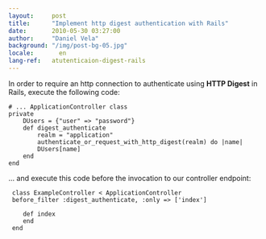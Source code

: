 ```yaml
---
layout:     post
title:      "Implement http digest authentication with Rails"
date:       2010-05-30 03:27:00
author:     "Daniel Vela"
background: "/img/post-bg-05.jpg"
locale:       en
lang-ref:   atutenticaion-digest-rails
---
```


In order to require an http connection to authenticate using **HTTP Digest** in Rails, execute the following code:

	# ... ApplicationController class
	private  
		DUsers = {"user" => "password"}  
		def digest_authenticate  
			realm = "application"  
			authenticate_or_request_with_http_digest(realm) do |name|  
			DUsers[name]  
		end  
	end  

... and execute this code before the invocation to our controller endpoint:

	 class ExampleController < ApplicationController  
	 before_filter :digest_authenticate, :only => ['index']  

	 	def index  
	 	end  
	 end  